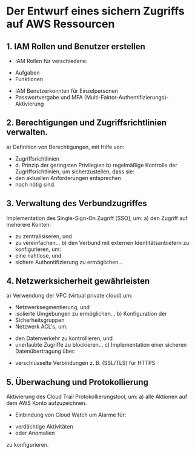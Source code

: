 # Der Entwurf eines sichern Zugriffs auf AWS Ressourcen

## 1. IAM Rollen und Benutzer erstellen
+ IAM Rollen für verschiedene:
* Aufgaben
* Funktionen
+ IAM Benutzerkonnten für Einzelpersonen
+ Passwortvergabe und MFA (Multi-Faktor-Authentifizierungs)- Aktivierung

## 2. Berechtigungen und Zugriffsrichtlinien verwalten.
a) Definition von Berechtigungen, mit Hilfe von:
* Zugriffsrichtlinien
* d. Prinzip der geringsten Privilegien
b) regelmäßige Kontrolle der Zugriffsrichtlinien, um sicherzustellen, dass sie:
* den aktuellen Anforderungen entsprechen
* noch nötig sind.

## 3. Verwaltung des Verbundzugriffes
Implementation des Single-Sign-On Zugriff [SSO], um:
a) den Zugriff auf meherere Konten:
* zu zentralisiseren, und
* zu vereinfachen...
b) den Verbund mit externen Identitätsanbietern zu konfigurieren, um:
* eine nahtlose, und 
* sichere Authentifizierung zu ermöglichen...

## 4. Netzwerksicherheit gewährleisten
a) Verwendung der VPC (virtual private cloud) um:
* Netzwerksegmentierung, und
* isolierte Umgebungen zu ermöglichen...
b) Konfiguration der
* Sicherheitsgruppen
* Netzwerk ACL's, um:
- den Datenverkehr zu kontrollieren, und
- unerlaubte Zugriffe zu blockieren...
c) Implementation einer sicheren Datenübertragung über:
* verschlüsselte Verbindungen z. B. (SSL/TLS) für HTTPS

## 5. Überwachung und Protokollierung
Aktivierung des Cloud Trail Protokollierungstool, um:
a) alle Aktionen auf dem AWS Konto aufzuzeichnen.
* Einbindung von Cloud Watch um Alarme für:
- verdächtige Aktivitäten
- oder Anomalien

zu konfigurieren.
